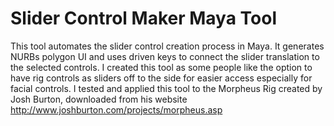 # Slider Control Maker Maya Tool

This tool automates the slider control creation process in Maya. It generates NURBs polygon UI and uses driven keys to connect the slider translation to the selected controls.
I created this tool as some people like the option to have rig controls as sliders off to the side for easier access especially for facial controls. I tested and applied this tool to the Morpheus Rig created by Josh Burton, downloaded from his website http://www.joshburton.com/projects/morpheus.asp
